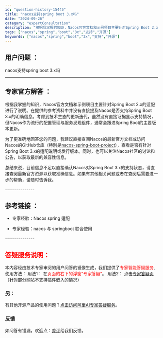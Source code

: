```yaml
---
id: "question-history-15445"
title: "nacos支持spring boot 3.x吗"
date: "2024-09-26"
category: "expertConsultation"
description: "根据我掌握的知识，Nacos官方文档和示例项目主要针对Spring Boot 2.x的适配进行了说明。在提供的参考资料中并没有直接提及Nacos是否支持Spring Boot 3.x的明确信息。考虑到技术生态的更新迭代，虽然没有直接证据显示支持情况，但Nacos作为流行的配置管理与服务发现组件，通常"
tags: ["nacos","spring","boot","3x","支持","开源"]
keywords: ["nacos","spring","boot","3x","支持","开源"]
---
```


## 用户问题 ： 
 nacos支持spring boot 3.x吗  

---------------
## 专家官方解答 ：

根据我掌握的知识，Nacos官方文档和示例项目主要针对Spring Boot 2.x的适配进行了说明。在提供的参考资料中并没有直接提及Nacos是否支持Spring Boot 3.x的明确信息。考虑到技术生态的更新迭代，虽然没有直接证据显示支持情况，但Nacos作为流行的配置管理与服务发现组件，通常会跟进Spring Boot的主要版本更新。

为了更准确地回答您的问题，我建议直接查阅Nacos的最新官方文档或访问Nacos的GitHub仓库（特别是[nacos-spring-boot-project](https://github.com/nacos-group/nacos-spring-boot-project)），查看是否有针对Spring Boot 3.x的适配说明或发行版本。同时，也可以关注Nacos社区的讨论和公告，以获取最新的兼容性信息。

总结来说，目前信息不足以直接确认Nacos对Spring Boot 3.x的支持状态，请直接查阅最新官方资源以获取准确信息。如果有其他相关问题或者在查阅后需要进一步的帮助，请随时告诉我。


<font color="#949494">---------------</font> 


## 参考链接 ：

* 专家经验：Nacos spring 适配 
 
 * 专家经验：nacos 与 springboot 联合使用 


 <font color="#949494">---------------</font> 
 


## <font color="#FF0000">答疑服务说明：</font> 

本内容经由技术专家审阅的用户问答的镜像生成，我们提供了<font color="#FF0000">专家智能答疑服务</font>,使用方法：
用法1： 在<font color="#FF0000">页面的右下的浮窗”专家答疑“</font>。
用法2： 点击[专家答疑页](https://answer.opensource.alibaba.com/docs/intro)（针对部分网站不支持插件嵌入的情况）
### 另：


有其他开源产品的使用问题？[点击访问阿里AI专家答疑服务](https://answer.opensource.alibaba.com/docs/intro)。
### 反馈
如问答有错漏，欢迎点：[差评](https://ai.nacos.io/user/feedbackByEnhancerGradePOJOID?enhancerGradePOJOId=15515)给我们反馈。
